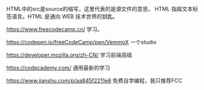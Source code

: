 HTML中的src是source的缩写，这里代表的是源文件的意思。
HTML 指超文本标签语言。HTML 是通向 WEB 技术世界的钥匙。

https://www.freecodecamp.cn/ 学习。

https://codepen.io/freeCodeCamp/pen/VemmoX 一个studio

https://developer.mozilla.org/zh-CN/ 学习前端高级

https://codecademy.com/ 通用最新的学习

https://www.jianshu.com/p/aa845f2211e8 免费自学编程，我只推荐FCC
